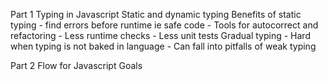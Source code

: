Part 1
Typing in Javascript
Static and dynamic typing
Benefits of static typing - find errors before runtime ie safe code - Tools for autocorrect and refactoring - Less runtime checks - Less unit tests
Gradual typing - Hard when typing is not baked in language - Can fall into pitfalls of weak typing

Part 2
Flow for Javascript
Goals
